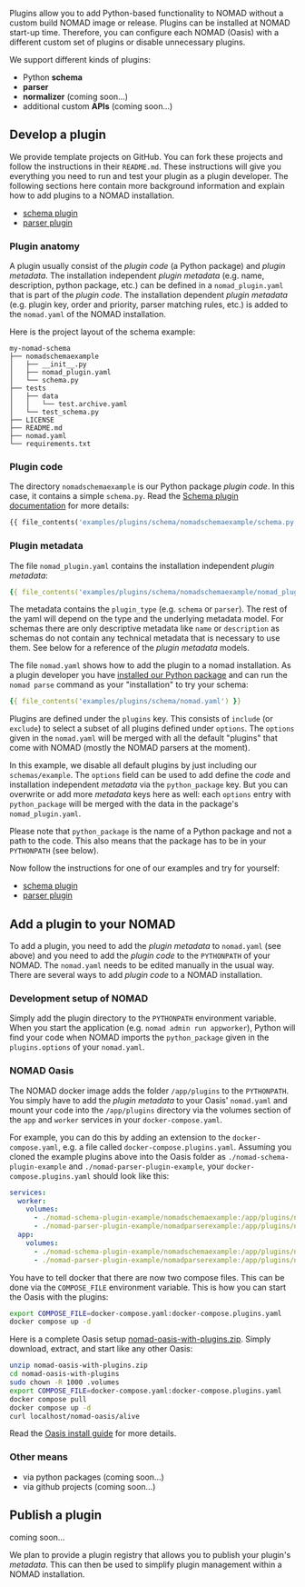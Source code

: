Plugins allow you to add Python-based functionality to NOMAD without a custom build
NOMAD image or release. Plugins can be installed at NOMAD start-up time. Therefore, you can
configure each NOMAD (Oasis) with a different custom set of plugins or disable unnecessary
plugins.

We support different kinds of plugins:

- Python **schema**
- **parser**
- **normalizer** (coming soon...)
- additional custom **APIs** (coming soon...)

## Develop a plugin

We provide template projects on GitHub. You can fork these projects and follow the
instructions in their `README.md`. These instructions will give you everything you
need to run and test your plugin as a plugin developer.
The following sections here contain more background information and explain how to
add plugins to a NOMAD installation.

- [schema plugin](https://github.com/nomad-coe/nomad-schema-plugin-example)
- [parser plugin](https://github.com/nomad-coe/nomad-parser-plugin-example)

### Plugin anatomy

A plugin usually consist of the *plugin code* (a Python package) and
*plugin metadata*. The installation independent *plugin metadata* (e.g. name, description, python package, etc.)
can be defined in a `nomad_plugin.yaml` that is part of the *plugin code*.
The installation dependent *plugin metadata* (e.g. plugin key, order and priority, parser matching rules, etc.)
is added to the `nomad.yaml` of the NOMAD installation.

Here is the project layout of the schema example:

```
my-nomad-schema
├── nomadschemaexample
│   ├── __init__.py
│   ├── nomad_plugin.yaml
│   └── schema.py
├── tests
│   ├── data
│   │   └── test.archive.yaml
│   └── test_schema.py
├── LICENSE
├── README.md
├── nomad.yaml
└── requirements.txt
```

### Plugin code

The directory `nomadschemaexample` is our Python package *plugin code*. In this case,
it contains a simple `schema.py`. Read the [Schema plugin documentation](schemas.md)
for more details:

```python
{{ file_contents('examples/plugins/schema/nomadschemaexample/schema.py') }}
```

### Plugin metadata

The file `nomad_plugin.yaml` contains the installation independent *plugin metadata*:

```yaml
{{ file_contents('examples/plugins/schema/nomadschemaexample/nomad_plugin.yaml') }}
```

The metadata contains the `plugin_type` (e.g. `schema` or `parser`). The rest of the
yaml will depend on the type and the underlying metadata model. For schemas there are only
descriptive metadata like `name` or `description` as schemas do not contain any technical
metadata that is necessary to use them. See below for a reference of the *plugin metadata*
models.

The file `nomad.yaml` shows how to add the plugin to a nomad installation. As a plugin
developer you have [installed our Python package](../apis/pythonlib.md) and can run the `nomad parse`
command as your "installation" to try your schema:

```yaml
{{ file_contents('examples/plugins/schema/nomad.yaml') }}
```

Plugins are defined under the `plugins` key. This consists of `include` (or `exclude`) to
select a subset of all plugins defined under `options`. The `options` given in the
`nomad.yaml` will be merged with all the default "plugins" that come with NOMAD (mostly the NOMAD parsers at the moment).

In this example, we disable all default plugins by just including our `schemas/example`.
The `options` field can be used to add define the *code* and installation independent *metadata*
via the `python_package` key. But you can overwrite or add more *metadata* keys here as well:
each `options` entry with `python_package` will be merged with the data in the package's
`nomad_plugin.yaml`.

Please note that `python_package` is the name of a Python package and not a path to the
code. This also means that the package has to be in your `PYTHONPATH` (see below).


Now follow the instructions for one of our examples and try for yourself:

- [schema plugin](https://github.com/nomad-coe/nomad-schema-plugin-example)
- [parser plugin](https://github.com/nomad-coe/nomad-parser-plugin-example)

## Add a plugin to your NOMAD

To add a plugin, you need to add the *plugin metadata* to `nomad.yaml` (see above) and you need
to add the *plugin code* to the `PYTHONPATH` of your NOMAD. The `nomad.yaml` needs to be
edited manually in the usual way. There are several ways to
add *plugin code* to a NOMAD installation.

### Development setup of NOMAD

Simply add the plugin directory to the `PYTHONPATH` environment variable. When you start
the application (e.g. `nomad admin run appworker`), Python will find your code when NOMAD
imports the `python_package` given in the `plugins.options` of your `nomad.yaml`.

### NOMAD Oasis

The NOMAD docker image adds the folder `/app/plugins` to the `PYTHONPATH`. You simply have
to add the *plugin metadata* to your Oasis' `nomad.yaml` and mount your code into the `/app/plugins`
directory via the volumes section of the `app` and `worker` services in your `docker-compose.yaml`.

For example, you can do this by adding an extension to the `docker-compose.yaml`, e.g. a file called
`docker-compose.plugins.yaml`. Assuming you cloned the example plugins above into the Oasis folder as
`./nomad-schema-plugin-example` and `./nomad-parser-plugin-example`,
your `docker-compose.plugins.yaml` should look like this:

```yaml
services:
  worker:
    volumes:
      - ./nomad-schema-plugin-example/nomadschemaexample:/app/plugins/nomadschemaexample
      - ./nomad-parser-plugin-example/nomadparserexample:/app/plugins/nomadparserexample
  app:
    volumes:
      - ./nomad-schema-plugin-example/nomadschemaexample:/app/plugins/nomadschemaexample
      - ./nomad-parser-plugin-example/nomadparserexample:/app/plugins/nomadparserexample
```

You have to tell docker that there are now two compose files. This can be done via the
`COMPOSE_FILE` environment variable. This is how you can start the Oasis with the plugins:

```sh
export COMPOSE_FILE=docker-compose.yaml:docker-compose.plugins.yaml
docker compose up -d
```

Here is a complete Oasis setup [nomad-oasis-with-plugins.zip](../assets/nomad-oasis-with-plugins.zip).
Simply download, extract, and start like any other Oasis:

```sh
unzip nomad-oasis-with-plugins.zip
cd nomad-oasis-with-plugins
sudo chown -R 1000 .volumes
export COMPOSE_FILE=docker-compose.yaml:docker-compose.plugins.yaml
docker compose pull
docker compose up -d
curl localhost/nomad-oasis/alive
```

Read the [Oasis install guide](../oasis/install.md) for more details.

### Other means

- via python packages (coming soon...)
- via github projects (coming soon...)

## Publish a plugin

coming soon...

We plan to provide a plugin registry that allows you to publish your plugin's *metadata*.
This can then be used to simplify plugin management within a NOMAD installation.